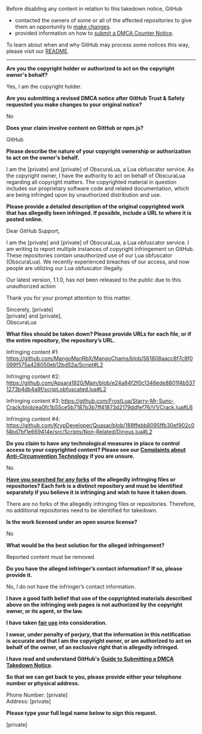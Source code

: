 Before disabling any content in relation to this takedown notice, GitHub
- contacted the owners of some or all of the affected repositories to give them an opportunity to [make changes](https://docs.github.com/en/github/site-policy/dmca-takedown-policy#a-how-does-this-actually-work).
- provided information on how to [submit a DMCA Counter Notice](https://docs.github.com/en/articles/guide-to-submitting-a-dmca-counter-notice).

To learn about when and why GitHub may process some notices this way, please visit our [README](https://github.com/github/dmca/blob/master/README.md#anatomy-of-a-takedown-notice).

---

**Are you the copyright holder or authorized to act on the copyright owner's behalf?**

Yes, I am the copyright holder.

**Are you submitting a revised DMCA notice after GitHub Trust & Safety requested you make changes to your original notice?**

No

**Does your claim involve content on GitHub or npm.js?**

GitHub

**Please describe the nature of your copyright ownership or authorization to act on the owner's behalf.**

I am the [private] and [private] of ObscuraLua, a Lua obfuscator service. As the copyright owner, I have the authority to act on behalf of ObscuraLua regarding all copyright matters. The copyrighted material in question includes our proprietary software code and related documentation, which are being infringed upon by unauthorized distribution and use.

**Please provide a detailed description of the original copyrighted work that has allegedly been infringed. If possible, include a URL to where it is posted online.**

Dear GitHub Support,

I am the [private] and [private] of ObscuraLua, a Lua obfuscator service. I am writing to report multiple instances of copyright infringement on GitHub. These repositories contain unauthorized use of our Lua obfuscator (ObscuraLua). We recently experienced breaches of our access, and now people are utilizing our Lua obfuscator illegally.

Our latest version, 1.1.0, has not been released to the public due to this unauthorized action

Thank you for your prompt attention to this matter.

Sincerely, [private]  
[private] and [private],  
ObscuraLua

**What files should be taken down? Please provide URLs for each file, or if the entire repository, the repository’s URL.**

Infringing content #1: https://github.com/MangoManRbX/MangoChams/blob/561808aacc8f7c8f0099f575a428050eb12bd52a/Script#L2

Infringing content #2: https://github.com/Apsara1920/Main/blob/e24a84f2f0c1346ede8801f4b5371273b4db4a9f/script.obfuscated.lua#L2

Infringing content #3: https://github.com/FrostLua/Starry-Mr-Suno-Crack/blob/ea0fc1b55ce5b7187b3b7ff41873d2179ddfef76/V1/Crack.lua#L6

Infringing content #4: https://github.com/KrypDeveloper/Quasar/blob/188ffebb8095ffb30ef902c0f4bd7bf1e669414e/src/Scripts/Non-Related/Dingus.lua#L2

**Do you claim to have any technological measures in place to control access to your copyrighted content? Please see our <a href="https://docs.github.com/articles/guide-to-submitting-a-dmca-takedown-notice#complaints-about-anti-circumvention-technology">Complaints about Anti-Circumvention Technology</a> if you are unsure.**

No

**<a href="https://docs.github.com/articles/dmca-takedown-policy#b-what-about-forks-or-whats-a-fork">Have you searched for any forks</a> of the allegedly infringing files or repositories? Each fork is a distinct repository and must be identified separately if you believe it is infringing and wish to have it taken down.**

There are no forks of the allegedly infringing files or repositories. Therefore, no additional repositories need to be identified for takedown.

**Is the work licensed under an open source license?**

No

**What would be the best solution for the alleged infringement?**

Reported content must be removed

**Do you have the alleged infringer’s contact information? If so, please provide it.**

No, I do not have the infringer’s contact information.

**I have a good faith belief that use of the copyrighted materials described above on the infringing web pages is not authorized by the copyright owner, or its agent, or the law.**

**I have taken <a href="https://www.lumendatabase.org/topics/22">fair use</a> into consideration.**

**I swear, under penalty of perjury, that the information in this notification is accurate and that I am the copyright owner, or am authorized to act on behalf of the owner, of an exclusive right that is allegedly infringed.**

**I have read and understand GitHub's <a href="https://docs.github.com/articles/guide-to-submitting-a-dmca-takedown-notice/">Guide to Submitting a DMCA Takedown Notice</a>.**

**So that we can get back to you, please provide either your telephone number or physical address.**

Phone Number: [private]  
Address: [private]  

**Please type your full legal name below to sign this request.**

[private]  